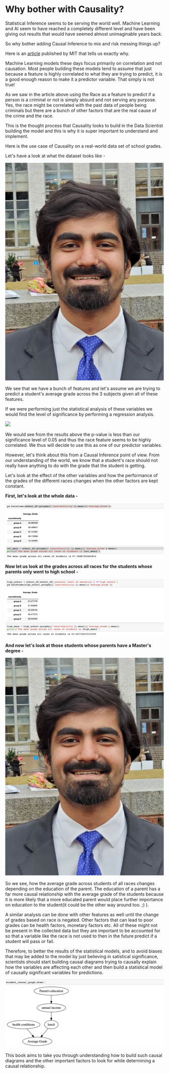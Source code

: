 # Why bother with Causality?

Statistical Inference seems to be serving the world well. Machine Learning and AI seem to have reached a completely different level and have been giving out results that would have seemed almost unimaginable years back. 

So why bother adding Causal Inference to mix and risk messing things up? 

Here is an [article](https://www.technologyreview.com/2019/01/21/137783/algorithms-criminal-justice-ai/) published by MIT that tells us exactly why. 

Machine Learning models these days focus primarily on correlation and not causation. Most people building these models tend to assume that just because a feature is highly correlated to what they are trying to predict, it is a good enough reason to make it a predictor variable. That simply is not true! 

As we saw in the article above using the Race as a feature to predict if a person is a criminal or not is simply absurd and not serving any purpose. Yes, the race might be correlated with the past data of people being criminals but there are a bunch of other factors that are the real cause of the crime and the race. 

This is the thought process that Causality looks to build in the Data Scientist building the model and this is why it is super important to understand and implement. 

Here is the use case of Causality on a real-world data set of school grades. 

Let's have a look at what the dataset looks like - 



![Preview of the School Data Set. ](.gitbook/assets/image%20%2815%29.png)

We see that we have a bunch of features and let's assume we are trying to predict a student's average grade across the 3 subjects given all of these features. 

If we were performing just the statistical analysis of these variables we would find the level of significance by performing a regression analysis. 

![](.gitbook/assets/image%20%2812%29.png)

We would see from the results above the p-value is less than our significance level of 0.05 and thus the race feature seems to be highly correlated. We thus will decide to use this as one of our predictor variables. 

However, let's think about this from a Causal Inference point of view. From our understanding of the world, we know that a student's race should not really have anything to do with the grade that the student is getting. 

Let's look at the effect of the other variables and how the performance of the grades of the different races changes when the other factors are kept constant. 

**First, let's look at the whole data -** 

![](.gitbook/assets/image%20%289%29.png)

**Now let us look at the grades across all races for the students whose parents only went to high school -** 

![](.gitbook/assets/image%20%281%29.png)

**And now let's look at those students whose parents have a Master's degree -** 

![](.gitbook/assets/image%20%2816%29.png)

So we see, how the average grade across students of all races changes depending on the education of the parent. The education of a parent has a far more causal relationship with the average grade of the students because it is more likely that a more educated parent would place further importance on education to the student\(it could be the other way around too. ;\) \). 

A similar analysis can be done with other features as well until the change of grades based on race is negated. Other factors that can lead to poor grades can be health factors, monetary factors etc. All of these might not be present in the collected data but they are important to be accounted for so that a variable like the race is not used to then in the future predict if a student will pass or fail. 

Therefore, to better the results of the statistical models, and to avoid biases that may be added to the model by just believing in satistical significance, scientists should start building causal diagrams trying to causally explain how the variables are affecting each other and then build a statistical model of causally significant variables for predictions. 

![](.gitbook/assets/image%20%285%29.png)

This book aims to take you through understanding how to build such causal diagrams and the other important factors to look for while determining a causal relationship. 

